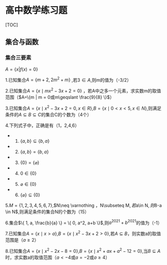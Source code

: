# 高中数学练习题

[TOC]





## 集合与函数

### 集合三要素

$A = \{x|f(x) = 0\}$





1.已知集合$A=\{m+2, 2m^2+m      \}$ ,若$3 \in A$,则m的值为（-3/2）

2.已知集合$A=\{x \mid mx^2-3x+2= 0  \}$ ，若A中之多一个元素，求实数m的取值范围（$A=\{m | m = 0或m\geqslant \frac{9}{8}     \}$）

3.已知集合$A=\{x\mid x^2-3x+2=0, x \in R \}$,$B=\{x \mid 0<x<5,x \in N\}$,则满足条件的$A \subseteq  B\subseteq C$的集合C的个数为（4个）

4.下列式子中，正确是有（1，2,4,6）

- 1) $\{a,b \}\subseteq\{b,a\}$
- 2) $\{a,b \}=\{b,a \}$
- 3) $\{0 \}=\{\varnothing \}$
- 4) $0 \in\{0 \}$
- 5) $\varnothing  \in \{ 0 \}$
- 6) $\{\varnothing \} \subseteq \{ 0 \}$

5.$M=\{ 1,2,3,4,5,6,7\}$,$N\neq \varnothing $，$N\subseteq M$,若$a\in N$,则$8-a \in N$,则满足条件的集合N的个数为（15）

6.集合$\{ 1, a, \frac{b}{a} \} = \{ 0, a^2, a+b  \}$,则$a^{2021}+b^{2021}$的值为（-1）

7.已知集合$A=\{x\mid x>a \}$,$B=\{x\mid x^2-3x+2>0 \}$,若$A\subseteq B$，则实数a的取值范围是（$a \geqslant 2$）

8.已知集合$A=\{x\mid x^2-2x-8 = 0 \}$,$B=\{x\mid x^2+ax+a^2-12=0 \}$,当$B \subseteq A$时，求实数a的取值范围（$a<-4$或$a=-2$或$a\geqslant 4$）













​		